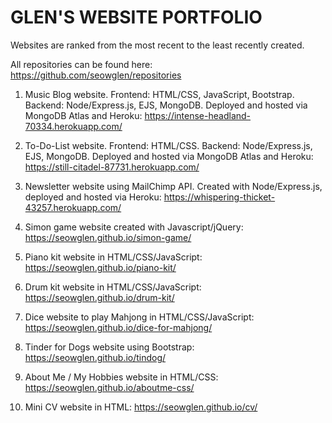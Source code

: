 # GLEN'S WEBSITE PORTFOLIO

Websites are ranked from the most recent to the least recently created.

All repositories can be found here: https://github.com/seowglen/repositories

1. Music Blog website. Frontend: HTML/CSS, JavaScript, Bootstrap. Backend: Node/Express.js, EJS, MongoDB. Deployed and hosted via          MongoDB Atlas and Heroku:
   https://intense-headland-70334.herokuapp.com/

2. To-Do-List website. Frontend: HTML/CSS. Backend: Node/Express.js, EJS, MongoDB. Deployed and hosted via MongoDB Atlas and Heroku:
   https://still-citadel-87731.herokuapp.com/

3. Newsletter website using MailChimp API. Created with Node/Express.js, deployed and hosted via Heroku: 
   https://whispering-thicket-43257.herokuapp.com/

4. Simon game website created with Javascript/jQuery: https://seowglen.github.io/simon-game/

5. Piano kit website in HTML/CSS/JavaScript: https://seowglen.github.io/piano-kit/

6. Drum kit website in HTML/CSS/JavaScript: https://seowglen.github.io/drum-kit/

7. Dice website to play Mahjong in HTML/CSS/JavaScript: https://seowglen.github.io/dice-for-mahjong/

8. Tinder for Dogs website using Bootstrap: https://seowglen.github.io/tindog/

9. About Me / My Hobbies website in HTML/CSS: https://seowglen.github.io/aboutme-css/

10. Mini CV website in HTML: https://seowglen.github.io/cv/













